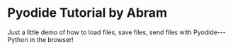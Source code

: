 # Pyodide Tutorial by Abram

Just a little demo of how to load files, save files, send files with Pyodide---Python in the browser!
